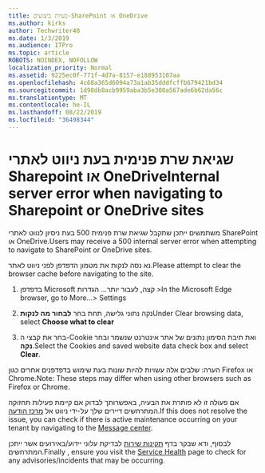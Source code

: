 ```yaml
---
title: בעיות ביצועים-SharePoint או OneDrive
ms.author: kirks
author: Techwriter40
ms.date: 1/3/2019
ms.audience: ITPro
ms.topic: article
ROBOTS: NOINDEX, NOFOLLOW
localization_priority: Normal
ms.assetid: 9225ec0f-771f-4d7a-8157-e188953107aa
ms.openlocfilehash: 4c68a365d6094a73a1ab35dddfcffb679421bd34
ms.sourcegitcommit: 1d98db8acb9959aba3b5e308a567ade6b62da56c
ms.translationtype: MT
ms.contentlocale: he-IL
ms.lasthandoff: 08/22/2019
ms.locfileid: "36498344"
---
```

# <a name="internal-server-error-when-navigating-to-sharepoint-or-onedrive-sites"></a><span data-ttu-id="81c1d-102">שגיאת שרת פנימית בעת ניווט לאתרי Sharepoint או OneDrive</span><span class="sxs-lookup"><span data-stu-id="81c1d-102">Internal server error when navigating to Sharepoint or OneDrive sites</span></span>

<span data-ttu-id="81c1d-103">משתמשים ייתכן שתקבל שגיאת שרת פנימית 500 בעת ניסיון לנווט לאתרי SharePoint או OneDrive.</span><span class="sxs-lookup"><span data-stu-id="81c1d-103">Users may receive a 500 internal server error when attempting to navigate to SharePoint or OneDrive sites.</span></span> 

<span data-ttu-id="81c1d-104">נא נסה לנקות את מטמון הדפדפן לפני ניווט לאתר.</span><span class="sxs-lookup"><span data-stu-id="81c1d-104">Please attempt to clear the browser cache before navigating to the site.</span></span>


1. <span data-ttu-id="81c1d-105">בדפדפן Microsoft קצה, לעבור יותר... הגדרות ></span><span class="sxs-lookup"><span data-stu-id="81c1d-105">In the Microsoft Edge browser, go to More...> Settings</span></span>

2. <span data-ttu-id="81c1d-106">נקה נתוני גלישה, תחת בחר **לבחור מה לנקות**</span><span class="sxs-lookup"><span data-stu-id="81c1d-106">Under Clear browsing data, select **Choose what to clear**</span></span>

3. <span data-ttu-id="81c1d-107">בחר את קבצי ה-Cookie ואת תיבת הסימון נתונים של אתר אינטרנט שנשמר ובחר **נקה**.</span><span class="sxs-lookup"><span data-stu-id="81c1d-107">Select the Cookies and saved website data check box and select **Clear**.</span></span>

<span data-ttu-id="81c1d-108">הערה: שלבים אלה עשויות להיות שונות בעת שימוש בדפדפנים אחרים כגון Firefox או Chrome.</span><span class="sxs-lookup"><span data-stu-id="81c1d-108">Note: These steps may differ when using other browsers such as Firefox or Chrome.</span></span>

<span data-ttu-id="81c1d-109">אם פעולה זו לא פותרת את הבעיה, באפשרותך לבדוק אם קיימת פעילות תחזוקה המתרחשים דיירים שלך על-ידי ניווט אל [מרכז הודעה](https://portal.office.com/adminportal/home#/MessageCenter).</span><span class="sxs-lookup"><span data-stu-id="81c1d-109">If this does not resolve the issue, you can check if there is active maintenance occurring on your tenant by navigating to the [Message center](https://portal.office.com/adminportal/home#/MessageCenter).</span></span>

<span data-ttu-id="81c1d-110">לבסוף, ודא שבקר בדף [תקינות שירות](https://portal.office.com/adminportal/home#/servicehealth) לבדיקת עלוני יידוע/באירועים אשר ייתכן המתרחשים.</span><span class="sxs-lookup"><span data-stu-id="81c1d-110">Finally , ensure you visit the [Service Health](https://portal.office.com/adminportal/home#/servicehealth) page to check for any advisories/incidents that may be occurring.</span></span>

